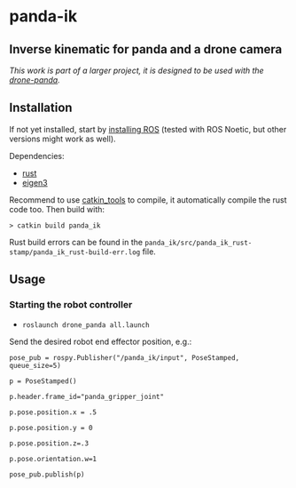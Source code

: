 panda-ik
========
Inverse kinematic for panda and a drone camera
----------------

*This work is part of a larger project, it is designed to be used with the
[drone-panda](https://github.com/emmanuel-senft/drone-panda).*

Installation
------------

If not yet installed, start by [installing
ROS](http://wiki.ros.org/ROS/Installation) (tested with ROS Noetic, but
other versions might work as well).

Dependencies:
- [rust](https://www.rust-lang.org/tools/install)
- [eigen3](https://eigen.tuxfamily.org/dox/)

Recommend to use [catkin_tools](https://catkin-tools.readthedocs.io/en/latest/) to compile, it automatically compile the rust code too.
Then build with:

```
> catkin build panda_ik
```

Rust build errors can be found in the `panda_ik/src/panda_ik_rust-stamp/panda_ik_rust-build-err.log` file.

Usage
-----

### Starting the robot controller 
- `roslaunch drone_panda all.launch`

Send the desired robot end effector position, e.g.:

`pose_pub = rospy.Publisher("/panda_ik/input", PoseStamped, queue_size=5)`

`p = PoseStamped()`

`p.header.frame_id="panda_gripper_joint"`

`p.pose.position.x = .5`

`p.pose.position.y = 0`

`p.pose.position.z=.3`

`p.pose.orientation.w=1`

`pose_pub.publish(p)`
